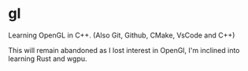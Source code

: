 # gl
Learning OpenGL in C++. (Also Git, Github, CMake, VsCode and C++)

This will remain abandoned as I lost interest in OpenGl, I'm inclined into learning Rust and wgpu.
